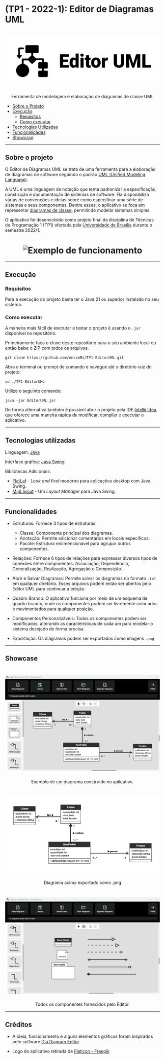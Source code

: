 # (TP1 - 2022-1): Editor de Diagramas UML

<h1 align="center">
    <img alt="AvaliaUNB Logo" src="./readme_assets/logo_editor_uml.png" />
</h1>
<p align="center">Ferramenta de modelagem e elaboração de diagramas de classe UML</p>

* [Sobre o Projeto](#sobre-o-projeto)
* [Execução](#execução)
    * [Requisitos](#requisitos)
    * [Como executar](#como-executar)
* [Tecnologias Utilizadas](#tecnologias-utilizadas)
* [Funcionalidades](#funcionalidades)
* [Showcase](#showcase)

---

## Sobre o projeto

O Editor de Diagramas UML se trata de uma ferramenta para a elaboração de diagramas de software seguindo o padrão [UML (Unified Modeling Language)](https://pt.wikipedia.org/wiki/UML#).

A UML é uma linguagem de notação que tenta padronizar a especificação, construção e documentação de sistemas de software. Ela disponibiliza várias de convenções e ideias sobre como especificar uma série de sistemas e seus componentes. Dentre esses, o aplicativo se foca em representar [diagramas de classe](https://pt.wikipedia.org/wiki/UML#Diagramas_de_classes), permitindo modelar sistemas simples.

O aplicativo foi desenvolvido como projeto final da disciplina de Técnicas de Programação 1 (TP1) ofertada pela [Universidade de Brasília](https://www.unb.br/) durante o semestre 2022/1. 

<h1 align="center">
    <img alt="Exemplo de funcionamento" src="./readme_assets/editor_uml_exemplo.gif" />
</h1>

---

## Execução

### Requisitos

Para a execução do projeto basta ter o Java 21 ou superior instalado no seu sistema.

### Como executar

A maneira mais fácil de executar e testar o projeto é usando o `.jar` disponível no repositório.

Primeiramente faça o clone deste repositório para o seu ambiente local ou então baixe o ZIP com todos os arquivos.

```
git clone https://github.com/enzzoMs/TP1-EditorUML.git
```

Abra o terminal ou prompt de comando e navegue até o diretório raiz do projeto:

```
cd ./TP1-EditorUML
```

Utilize o seguinte comando:

```
java -jar EditorUML.jar
```

De forma alternativa também é possível abrir o projeto pela IDE [Intellij Idea](https://www.jetbrains.com/idea/), que oferece uma maneira rápida de modificar, compilar e executar o aplicativo.

---

## Tecnologias utilizadas

Linguagem: [Java](https://www.java.com/pt-BR/)

Interface gráfica: [Java Swing](https://docs.oracle.com/javase/7/docs/api/javax/swing/package-summary.html)

Bibliotecas Adicionais:
* [FlatLaf](https://www.formdev.com/flatlaf/) - _Look and Feel_ moderno para aplicações desktop com Java Swing.
* [MigLayout](https://www.miglayout.com/) - Um _Layout Manager_ para Java Swing.

---

## Funcionalidades 

* Estruturas: Fornece 3 tipos de estruturas: 
  * Classe: Componente principal dos diagramas.
  * Anotação: Permite adicionar comentários em locais específicos.
  * Pacote: Estrutura redimensionável para agrupar outros componentes.

* Relações: Fornece 6 tipos de relações para expressar diversos tipos de conexões entre componentes: Associação, Dependência, Generalização, Realização, Agregação e Composição.

* Abrir e Salvar Diagramas: Permite salvar os diagramas no formato `.txt` em qualquer diretório. Esses arquivos podem então ser abertos pelo Editor UML para continuar a edição. 

* Quadro Branco: O aplicativo funciona por meio de um esquema de quadro branco, onde os componentes podem ser livremente colocados e movimentados para qualquer posição.

* Componentes Personalizáveis: Todos os componentes podem ser modificados, alterando as características de cada um para modelar o sistema desejado de forma precisa.

* Exportação: Os diagramas podem ser exportados como imagens `.png`

---

## Showcase

<h1 align="center">
    <img alt="Tela de Login" src="./readme_assets/exemplo_diagrama.png" />
</h1>

<p align="center">Exemplo de um diagrama construído no aplicativo.</p>


<h1 align="center">
    <img alt="Tela de Perfil" src="./readme_assets/exemplo_exportar.png" />
</h1>

<p align="center">Diagrama acima exportado como .png</p>

<h1 align="center">
    <img alt="Tela Principal" src="./readme_assets/exemplo_componentes.png" />
</h1>

<p align="center">Todos os componentes fornecidos pelo Editor.</p>

---

## Créditos

* A ideia, funcionamento e alguns elementos gráficos foram inspirados pelo software [Dia Diagram Editor](http://dia-installer.de/).

* Logo do aplicativo retirada de [Flaticon - Freepik](https://www.flaticon.com/free-icon/uml_5332798?term=uml&page=1&position=7&origin=search&related_id=5332798) 
